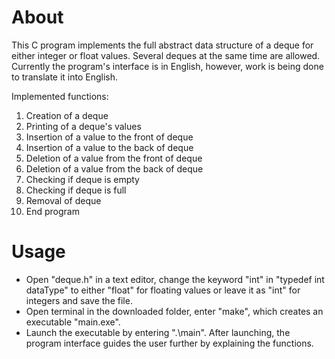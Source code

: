 # About
This C program implements the full abstract data structure of a deque for either integer or float values. Several deques at the same time are allowed. Currently the program's interface is in English, however, work is being done to translate it into English.

Implemented functions:
1. Creation of a deque
2. Printing of a deque's values
3. Insertion of a value to the front of deque
4. Insertion of a value to the back of deque
5. Deletion of a value from the front of deque
6. Deletion of a value from the back of deque
7. Checking if deque is empty
8. Checking if deque is full
9. Removal of deque
10. End program

# Usage
* Open "deque.h" in a text editor, change the keyword "int" in "typedef int dataType" to either "float" for floating values or leave it as "int" for integers and save the file. 
* Open terminal in the downloaded folder, enter "make", which creates an executable "main.exe". 
* Launch the executable by entering ".\main". After launching, the program interface guides the user further by explaining the functions.
